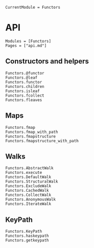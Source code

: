 ```@meta
CurrentModule = Functors
```

# API

```@index
Modules = [Functors]
Pages = ["api.md"]
```

## Constructors and helpers

```@docs
Functors.@functor
Functors.@leaf
Functors.functor
Functors.children
Functors.isleaf
Functors.fcollect
Functors.fleaves
```

## Maps

```@docs
Functors.fmap
Functors.fmap_with_path
Functors.fmapstructure
Functors.fmapstructure_with_path
```

## Walks

```@docs
Functors.AbstractWalk
Functors.execute
Functors.DefaultWalk
Functors.StructuralWalk
Functors.ExcludeWalk
Functors.CachedWalk
Functors.CollectWalk
Functors.AnonymousWalk
Functors.IterateWalk
```

## KeyPath

```@docs
Functors.KeyPath
Functors.haskeypath
Functors.getkeypath
```
